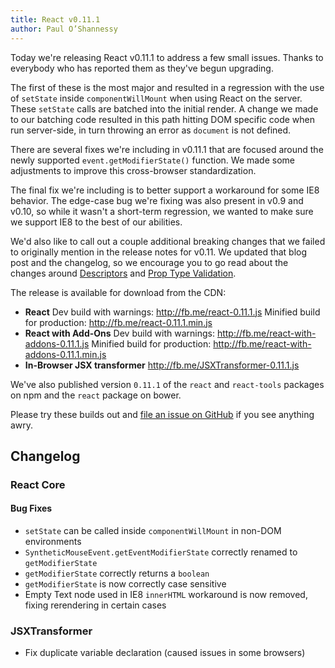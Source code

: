 ```yaml
---
title: React v0.11.1
author: Paul O’Shannessy
---
```


Today we're releasing React v0.11.1 to address a few small issues. Thanks to everybody who has reported them as they've begun upgrading.

The first of these is the most major and resulted in a regression with the use of `setState` inside `componentWillMount` when using React on the server. These `setState` calls are batched into the initial render. A change we made to our batching code resulted in this path hitting DOM specific code when run server-side, in turn throwing an error as `document` is not defined.

There are several fixes we're including in v0.11.1 that are focused around the newly supported `event.getModifierState()` function. We made some adjustments to improve this cross-browser standardization.

The final fix we're including is to better support a workaround for some IE8 behavior. The edge-case bug we're fixing was also present in v0.9 and v0.10, so while it wasn't a short-term regression, we wanted to make sure we support IE8 to the best of our abilities.

We'd also like to call out a couple additional breaking changes that we failed to originally mention in the release notes for v0.11. We updated that blog post and the changelog, so we encourage you to go read about the changes around [Descriptors](/react/blog/2014/07/17/react-v0.11.html#descriptors) and [Prop Type Validation](/react/blog/2014/07/17/react-v0.11.html#prop-type-validation).

The release is available for download from the CDN:

* **React**
  Dev build with warnings: <http://fb.me/react-0.11.1.js>
  Minified build for production: <http://fb.me/react-0.11.1.min.js>
* **React with Add-Ons**
  Dev build with warnings: <http://fb.me/react-with-addons-0.11.1.js>
  Minified build for production: <http://fb.me/react-with-addons-0.11.1.min.js>
* **In-Browser JSX transformer**
  <http://fb.me/JSXTransformer-0.11.1.js>

We've also published version `0.11.1` of the `react` and `react-tools` packages on npm and the `react` package on bower.

Please try these builds out and [file an issue on GitHub](https://github.com/facebook/react/issues/new) if you see anything awry.

## Changelog

### React Core

#### Bug Fixes
* `setState` can be called inside `componentWillMount` in non-DOM environments
* `SyntheticMouseEvent.getEventModifierState` correctly renamed to `getModifierState`
* `getModifierState` correctly returns a `boolean`
* `getModifierState` is now correctly case sensitive
* Empty Text node used in IE8 `innerHTML` workaround is now removed, fixing rerendering in certain cases

### JSXTransformer
* Fix duplicate variable declaration (caused issues in some browsers)
